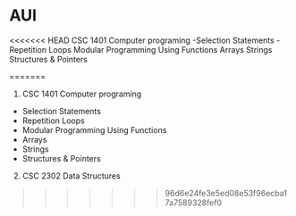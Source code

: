 # AUI
<<<<<<< HEAD
CSC 1401 Computer programing 
    -Selection Statements
    -Repetition Loops
    Modular Programming Using Functions
    Arrays
    Strings
    Structures & Pointers

=======
1. CSC 1401 Computer programing 
- Selection Statements
- Repetition Loops
- Modular Programming Using Functions
- Arrays
- Strings
- Structures & Pointers
2. CSC 2302 Data Structures
>>>>>>> 96d6e24fe3e5ed08e53f96ecba17a7589328fef0
